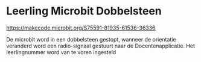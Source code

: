# Leerling Microbit Dobbelsteen

https://makecode.microbit.org/S75591-81935-61536-36336

De microbit word in een dobbelsteen gestopt, wanneer de orientatie veranderd word een radio-signaal gestuurt naar de Docentenapplicatie. Het leerlingnummer word van te voren ingesteld